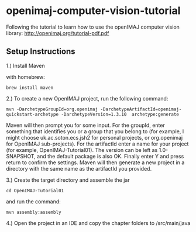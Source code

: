 # openimaj-computer-vision-tutorial
Following the tutorial to learn how to use the openIMAJ computer vision library: http://openimaj.org/tutorial-pdf.pdf

## Setup Instructions

1.) Install Maven

with homebrew:

```brew install maven```

2.) To create a new OpenIMAJ project, run the following command:

```mvn -DarchetypeGroupId=org.openimaj -DarchetypeArtifactId=openimaj-quickstart-archetype -DarchetypeVersion=1.3.10  archetype:generate```

Maven will then prompt you for some input. For the groupId, enter something that identifies you or a group that you belong to
(for example, I might choose uk.ac.soton.ecs.jsh2 for personal projects, or org.openimaj for OpenIMAJ sub-projects). For
the artifactId enter a name for your project (for example, OpenIMAJ-Tutorial01). The version can be left as 1.0-SNAPSHOT,
and the default package is also OK. Finally enter Y and press return to confirm the settings. Maven will then generate a new project
in a directory with the same name as the artifactId you provided.

3.) Create the target directory and assemble the jar 

```cd OpenIMAJ-Tutorial01```

and run the command:

```mvn assembly:assembly```

4.) Open the project in an IDE and copy the chapter folders to /src/main/java
